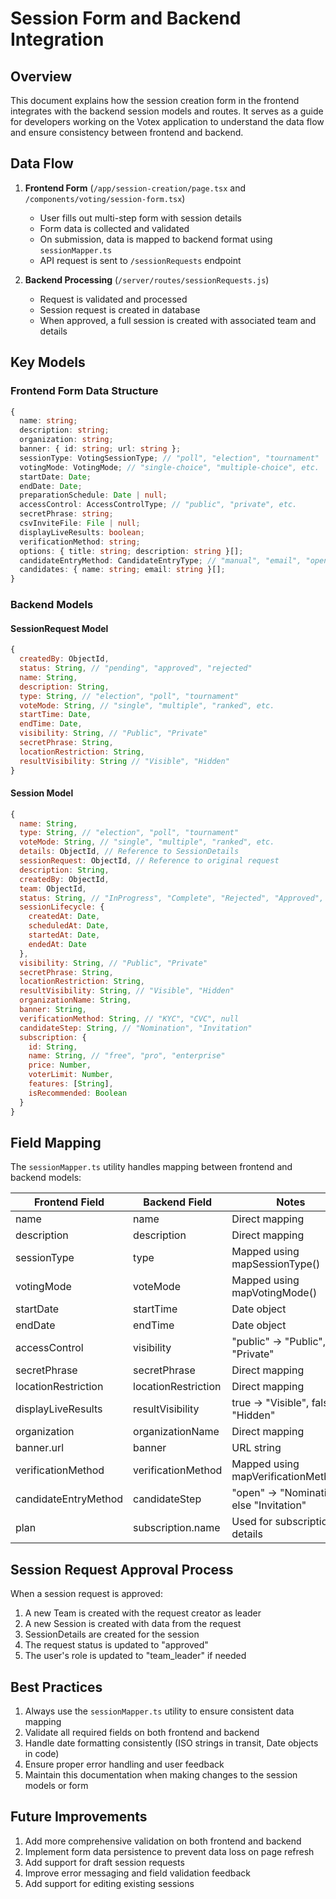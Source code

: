 # Session Form and Backend Integration

## Overview

This document explains how the session creation form in the frontend integrates with the backend session models and routes. It serves as a guide for developers working on the Votex application to understand the data flow and ensure consistency between frontend and backend.

## Data Flow

1. **Frontend Form** (`/app/session-creation/page.tsx` and `/components/voting/session-form.tsx`)
   - User fills out multi-step form with session details
   - Form data is collected and validated
   - On submission, data is mapped to backend format using `sessionMapper.ts`
   - API request is sent to `/sessionRequests` endpoint

2. **Backend Processing** (`/server/routes/sessionRequests.js`)
   - Request is validated and processed
   - Session request is created in database
   - When approved, a full session is created with associated team and details

## Key Models

### Frontend Form Data Structure

```typescript
{
  name: string;
  description: string;
  organization: string;
  banner: { id: string; url: string };
  sessionType: VotingSessionType; // "poll", "election", "tournament"
  votingMode: VotingMode; // "single-choice", "multiple-choice", etc.
  startDate: Date;
  endDate: Date;
  preparationSchedule: Date | null;
  accessControl: AccessControlType; // "public", "private", etc.
  secretPhrase: string;
  csvInviteFile: File | null;
  displayLiveResults: boolean;
  verificationMethod: string;
  options: { title: string; description: string }[];
  candidateEntryMethod: CandidateEntryType; // "manual", "email", "open"
  candidates: { name: string; email: string }[];
}
```

### Backend Models

#### SessionRequest Model

```javascript
{
  createdBy: ObjectId,
  status: String, // "pending", "approved", "rejected"
  name: String,
  description: String,
  type: String, // "election", "poll", "tournament"
  voteMode: String, // "single", "multiple", "ranked", etc.
  startTime: Date,
  endTime: Date,
  visibility: String, // "Public", "Private"
  secretPhrase: String,
  locationRestriction: String,
  resultVisibility: String // "Visible", "Hidden"
}
```

#### Session Model

```javascript
{
  name: String,
  type: String, // "election", "poll", "tournament"
  voteMode: String, // "single", "multiple", "ranked", etc.
  details: ObjectId, // Reference to SessionDetails
  sessionRequest: ObjectId, // Reference to original request
  description: String,
  createdBy: ObjectId,
  team: ObjectId,
  status: String, // "InProgress", "Complete", "Rejected", "Approved", "Pending"
  sessionLifecycle: {
    createdAt: Date,
    scheduledAt: Date,
    startedAt: Date,
    endedAt: Date
  },
  visibility: String, // "Public", "Private"
  secretPhrase: String,
  locationRestriction: String,
  resultVisibility: String, // "Visible", "Hidden"
  organizationName: String,
  banner: String,
  verificationMethod: String, // "KYC", "CVC", null
  candidateStep: String, // "Nomination", "Invitation"
  subscription: {
    id: String,
    name: String, // "free", "pro", "enterprise"
    price: Number,
    voterLimit: Number,
    features: [String],
    isRecommended: Boolean
  }
}
```

## Field Mapping

The `sessionMapper.ts` utility handles mapping between frontend and backend models:

| Frontend Field | Backend Field | Notes |
|----------------|---------------|-------|
| name | name | Direct mapping |
| description | description | Direct mapping |
| sessionType | type | Mapped using mapSessionType() |
| votingMode | voteMode | Mapped using mapVotingMode() |
| startDate | startTime | Date object |
| endDate | endTime | Date object |
| accessControl | visibility | "public" → "Public", else "Private" |
| secretPhrase | secretPhrase | Direct mapping |
| locationRestriction | locationRestriction | Direct mapping |
| displayLiveResults | resultVisibility | true → "Visible", false → "Hidden" |
| organization | organizationName | Direct mapping |
| banner.url | banner | URL string |
| verificationMethod | verificationMethod | Mapped using mapVerificationMethod() |
| candidateEntryMethod | candidateStep | "open" → "Nomination", else "Invitation" |
| plan | subscription.name | Used for subscription details |

## Session Request Approval Process

When a session request is approved:

1. A new Team is created with the request creator as leader
2. A new Session is created with data from the request
3. SessionDetails are created for the session
4. The request status is updated to "approved"
5. The user's role is updated to "team_leader" if needed

## Best Practices

1. Always use the `sessionMapper.ts` utility to ensure consistent data mapping
2. Validate all required fields on both frontend and backend
3. Handle date formatting consistently (ISO strings in transit, Date objects in code)
4. Ensure proper error handling and user feedback
5. Maintain this documentation when making changes to the session models or form

## Future Improvements

1. Add more comprehensive validation on both frontend and backend
2. Implement form data persistence to prevent data loss on page refresh
3. Add support for draft session requests
4. Improve error messaging and field validation feedback
5. Add support for editing existing sessions